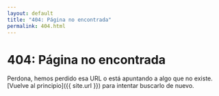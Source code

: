 ```yaml
---
layout: default
title: "404: Página no encontrada"
permalink: 404.html
---
```


# 404: Página no encontrada
Perdona, hemos perdido esa URL o está apuntando a algo que no existe. [Vuelve al principio]({{ site.url }}) para intentar buscarlo de nuevo.
